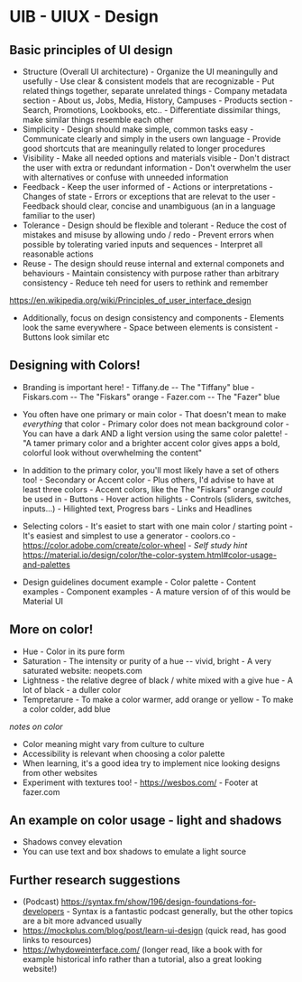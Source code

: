 # UIB - UIUX - Design

## Basic principles of UI design

- Structure (Overall UI architecture)
        - Organize the UI meaningully and usefully
        - Use clear & consistent models that are recognizable
        - Put related things together, separate unrelated things
                - Company metadata section
                        - About us, Jobs, Media, History, Campuses
                - Products section
                        - Search, Promotions, Lookbooks, etc..
        - Differentiate dissimilar things, make similar things resemble each other
- Simplicity
        - Design should make simple, common tasks easy
        - Communicate clearly and simply in the users own language
        - Provide good shortcuts that are meaningully related to longer procedures
- Visibility
        - Make all needed options and materials visible
        - Don't distract the user with extra or redundant information
        - Don't overwhelm the user with alternatives or confuse with unneeded information
- Feedback
        - Keep the user informed of
                - Actions or interpretations
                - Changes of state
                - Errors or exceptions that are relevat to the user
        - Feedback should clear, concise and unambiguous (an in a language familiar to the user)
- Tolerance
        - Design should be flexible and tolerant
        - Reduce the cost of mistakes and misuse by allowing undo / redo
        - Prevent errors when possible by tolerating varied inputs and sequences
        - Interpret all reasonable actions
- Reuse
        - The design should reuse internal and external componets and behaviours
        - Maintain consistency with purpose rather than arbitrary consistency
        - Reduce teh need for users to rethink and remember
        
https://en.wikipedia.org/wiki/Principles_of_user_interface_design

- Additionally, focus on design consistency and components
        - Elements look the same everywhere
        - Space between elements is consistent
        - Buttons look similar etc

## Designing with Colors!

- Branding is important here!
        - Tiffany.de -- The "Tiffany" blue
        - Fiskars.com -- The "Fiskars" orange
        - Fazer.com -- The "Fazer" blue
- You often have one primary or main color
        - That doesn't mean to make _everything_ that color
        - Primary color does not mean background color
        - You can have a dark AND a light version using the same color palette!
        - "A tamer primary color and a brighter accent color gives apps a bold, colorful look without overwhelming the content"
- In addition to the primary color, you'll most likely have a set of others too!
        - Secondary or Accent color
        - Plus others, I'd advise to have at least three colors
        - Accent colors, like the The "Fiskars" orange *could* be used in
                - Buttons
                - Hover action hilights
                - Controls (sliders, switches, inputs...)
                - Hilighted text, Progress bars
                - Links and Headlines
- Selecting colors
        - It's easiet to start with one main color / starting point
        - It's easiest and simplest to use a generator
                - coolors.co
                - https://color.adobe.com/create/color-wheel
                - *Self study hint* https://material.io/design/color/the-color-system.html#color-usage-and-palettes

- Design guidelines document example
        - Color palette
        - Content examples
        - Component examples
        - A mature version of of this would be Material UI

## More on color!
        
- Hue
        - Color in its pure form
- Saturation
        - The intensity or purity of a hue -- vivid, bright
        - A very saturated website: neopets.com
- Lightness - the relative degree of black / white mixed with a give hue
        - A lot of black - a duller color
- Tempretarure
        - To make a color warmer, add orange or yellow
        - To make a color colder, add blue

*notes on color*
- Color meaning might vary from culture to culture
- Accessibility is relevant when choosing a color palette
- When learning, it's a good idea try to implement nice looking designs from other websites
- Experiment with textures too!
        - https://wesbos.com/
        - Footer at fazer.com

## An example on color usage - light and shadows

- Shadows convey elevation
- You can use text and box shadows to emulate a light source

## Further research suggestions

-  (Podcast) https://syntax.fm/show/196/design-foundations-for-developers
        - Syntax is a fantastic podcast generally, but the other topics are a bit more advanced usually
- https://mockplus.com/blog/post/learn-ui-design (quick read, has good links to resources)
- https://whydoweinterface.com/ (longer read, like a book with for example historical info rather than a tutorial, also a great looking website!)